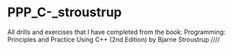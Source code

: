 # PPP_C-_stroustrup
All drills and exercises that I have completed from the book: Programming: Principles and Practice Using C++ (2nd Edition) by Bjarne Stroustrup
////
